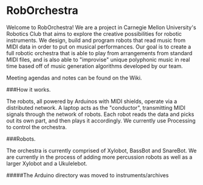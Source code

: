 RobOrchestra
=============

Welcome to RobOrchestra! We are a project in Carnegie Mellon University's Robotics Club that aims to explore the creative possibilities for robotic instruments. We design, build and program robots that read music from MIDI data in order to put on musical performances. Our goal is to create a full robotic orchestra that is able to play from arrangements from standard MIDI files, and is also able to "improvise" unique polyphonic music in real time based off of music generation algorithms developed by our team.

Meeting agendas and notes can be found on the Wiki.

###How it works.
	
The robots, all powered by Arduinos with MIDI shields, operate via a distributed network.
A laptop acts as the "conductor", transmitting MIDI signals through the network of robots. 
Each robot reads the data and picks out its own part, and then plays it accordingly. We currently use Processing to control the orchestra.


###Robots.

The orchestra is currently comprised of Xylobot, BassBot and SnareBot. We are currently in the process of adding more percussion robots as well as a larger Xylobot and a Ukulelebot.


#####The Arduino directory was moved to instruments/archives
